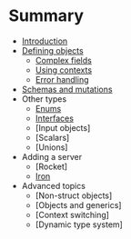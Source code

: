 # Summary

* [Introduction](README.md)
* [Defining objects](defining_objects.md)
  * [Complex fields](complex_fields.md)
  * [Using contexts](using_contexts.md)
  * [Error handling](error_handling.md)
* [Schemas and mutations](schemas_and_mutations.md)
* Other types
  * [Enums](enums.md)
  * [Interfaces](interfaces.md)
  * [Input objects]
  * [Scalars]
  * [Unions]
* Adding a server
  * [Rocket]
  * [Iron](iron.md)
* Advanced topics
  * [Non-struct objects]
  * [Objects and generics]
  * [Context switching]
  * [Dynamic type system]
